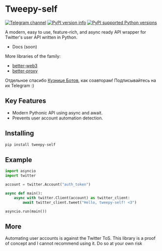 # Tweepy-self
[![Telegram channel](https://img.shields.io/endpoint?url=https://runkit.io/damiankrawczyk/telegram-badge/branches/master?url=https://t.me/cum_insider)](https://t.me/cum_insider)
[![PyPI version info](https://img.shields.io/pypi/v/tweepy-self.svg)](https://pypi.python.org/pypi/tweepy-self)
[![PyPI supported Python versions](https://img.shields.io/pypi/pyversions/tweepy-self.svg)](https://pypi.python.org/pypi/tweepy-self)

A modern, easy to use, feature-rich, and async ready API wrapper for Twitter's user API written in Python.

- Docs (soon)

More libraries of the family:
- [better-web3](https://github.com/alenkimov/better_web3)
- [better-proxy](https://github.com/alenkimov/better_proxy)

Отдельное спасибо [Кузнице Ботов](https://t.me/bots_forge), как соавторам! Подписывайтесь на их Telegram :)

## Key Features
- Modern Pythonic API using async and await.
- Prevents user account automation detection.

## Installing
```bash
pip install tweepy-self
```

## Example
```python
import asyncio
import twitter

account = twitter.Account("auth_token")

async def main():
    async with twitter.Client(account) as twitter_client:
        await twitter_client.tweet("Hello, tweepy-self! <3")

asyncio.run(main())
```

## More
Automating user accounts is against the Twitter ToS. This library is a proof of concept and I cannot recommend using it. Do so at your own risk
